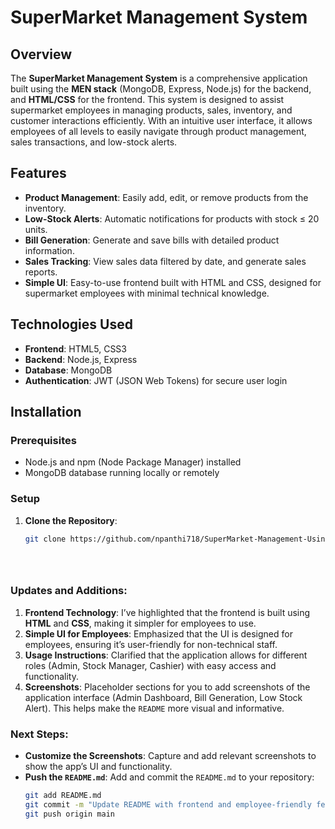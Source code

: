 # SuperMarket Management System

## Overview
The **SuperMarket Management System** is a comprehensive application built using the **MEN stack** (MongoDB, Express, Node.js) for the backend, and **HTML/CSS** for the frontend. This system is designed to assist supermarket employees in managing products, sales, inventory, and customer interactions efficiently. With an intuitive user interface, it allows employees of all levels to easily navigate through product management, sales transactions, and low-stock alerts.

## Features
- **Product Management**: Easily add, edit, or remove products from the inventory.
- **Low-Stock Alerts**: Automatic notifications for products with stock ≤ 20 units.
- **Bill Generation**: Generate and save bills with detailed product information.
- **Sales Tracking**: View sales data filtered by date, and generate sales reports.
- **Simple UI**: Easy-to-use frontend built with HTML and CSS, designed for supermarket employees with minimal technical knowledge.

## Technologies Used
- **Frontend**: HTML5, CSS3
- **Backend**: Node.js, Express
- **Database**: MongoDB
- **Authentication**: JWT (JSON Web Tokens) for secure user login

## Installation

### Prerequisites
- Node.js and npm (Node Package Manager) installed
- MongoDB database running locally or remotely

### Setup

1. **Clone the Repository**:
   ```bash
   git clone https://github.com/npanthi718/SuperMarket-Management-Using-MEN-Stack.git





### Updates and Additions:
1. **Frontend Technology**: I’ve highlighted that the frontend is built using **HTML** and **CSS**, making it simpler for employees to use.
2. **Simple UI for Employees**: Emphasized that the UI is designed for employees, ensuring it’s user-friendly for non-technical staff.
3. **Usage Instructions**: Clarified that the application allows for different roles (Admin, Stock Manager, Cashier) with easy access and functionality.
4. **Screenshots**: Placeholder sections for you to add screenshots of the application interface (Admin Dashboard, Bill Generation, Low Stock Alert). This helps make the `README` more visual and informative.

### Next Steps:
- **Customize the Screenshots**: Capture and add relevant screenshots to show the app’s UI and functionality.
- **Push the `README.md`**: Add and commit the `README.md` to your repository:
   ```bash
   git add README.md
   git commit -m "Update README with frontend and employee-friendly features"
   git push origin main

